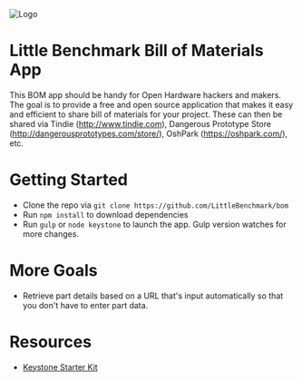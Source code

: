 ![Logo](https://s18.postimg.org/xs70hg2ex/logo_wcopy.png=125x)
# Little Benchmark Bill of Materials App
This BOM app should be handy for Open Hardware hackers and makers. The goal is to provide a free and open source application that makes it easy and efficient to share bill of materials for your project. These can then be shared via Tindie (http://www.tindie.com), Dangerous Prototype Store (http://dangerousprototypes.com/store/), OshPark (https://oshpark.com/), etc.

# Getting Started

- Clone the repo via `git clone https://github.com/LittleBenchmark/bom`
- Run `npm install` to download dependencies
- Run `gulp` or `node keystone` to launch the app. Gulp version watches for more changes.

# More Goals

- Retrieve part details based on a URL that's input automatically so that you don't have to enter part data.


# Resources

- [Keystone Starter Kit](https://github.com/robksawyer/keystone-starter-kit)
